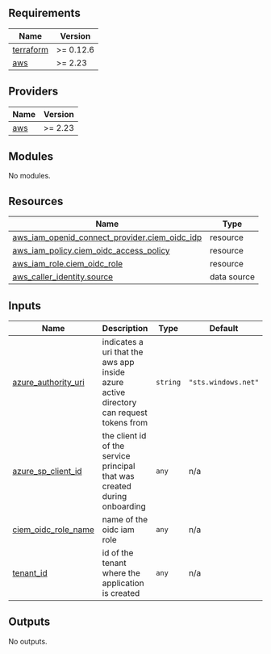 <!-- BEGIN_TF_DOCS -->
## Requirements

| Name | Version |
|------|---------|
| <a name="requirement_terraform"></a> [terraform](#requirement\_terraform) | >= 0.12.6 |
| <a name="requirement_aws"></a> [aws](#requirement\_aws) | >= 2.23 |

## Providers

| Name | Version |
|------|---------|
| <a name="provider_aws"></a> [aws](#provider\_aws) | >= 2.23 |

## Modules

No modules.

## Resources

| Name | Type |
|------|------|
| [aws_iam_openid_connect_provider.ciem_oidc_idp](https://registry.terraform.io/providers/hashicorp/aws/latest/docs/resources/iam_openid_connect_provider) | resource |
| [aws_iam_policy.ciem_oidc_access_policy](https://registry.terraform.io/providers/hashicorp/aws/latest/docs/resources/iam_policy) | resource |
| [aws_iam_role.ciem_oidc_role](https://registry.terraform.io/providers/hashicorp/aws/latest/docs/resources/iam_role) | resource |
| [aws_caller_identity.source](https://registry.terraform.io/providers/hashicorp/aws/latest/docs/data-sources/caller_identity) | data source |

## Inputs

| Name | Description | Type | Default | Required |
|------|-------------|------|---------|:--------:|
| <a name="input_azure_authority_uri"></a> [azure\_authority\_uri](#input\_azure\_authority\_uri) | indicates a uri that the aws app inside azure active directory can request tokens from | `string` | `"sts.windows.net"` | no |
| <a name="input_azure_sp_client_id"></a> [azure\_sp\_client\_id](#input\_azure\_sp\_client\_id) | the client id of the service principal that was created during onboarding | `any` | n/a | yes |
| <a name="input_ciem_oidc_role_name"></a> [ciem\_oidc\_role\_name](#input\_ciem\_oidc\_role\_name) | name of the oidc iam role | `any` | n/a | yes |
| <a name="input_tenant_id"></a> [tenant\_id](#input\_tenant\_id) | id of the tenant where the application is created | `any` | n/a | yes |

## Outputs

No outputs.
<!-- END_TF_DOCS -->